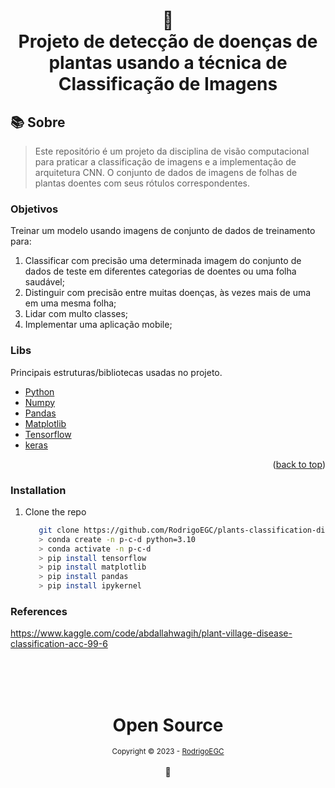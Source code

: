 <h1 align="center">
📄<br>Projeto de detecção de doenças de plantas usando a técnica de Classificação de Imagens
</h1>

## 📚 Sobre

> Este repositório é um projeto da disciplina de visão computacional para praticar a classificação de imagens e a implementação de arquitetura CNN. O conjunto de dados de imagens de folhas de plantas doentes com seus rótulos correspondentes.


### Objetivos
Treinar um modelo usando imagens de conjunto de dados de treinamento para: 
1) Classificar com precisão uma determinada imagem do conjunto de dados de teste em diferentes categorias de doentes ou uma folha saudável; 
2) Distinguir com precisão entre muitas doenças, às vezes mais de uma em uma mesma folha; 
3) Lidar com multo classes; 
4) Implementar uma aplicação mobile;


### Libs

Principais estruturas/bibliotecas usadas no projeto.

* [Python](https://www.python.org/)
* [Numpy](https://numpy.org/)
* [Pandas](https://pandas.pydata.org/)
* [Matplotlib](https://matplotlib.org/)
* [Tensorflow](https://www.tensorflow.org/?hl=pt-br)
* [keras](https://www.tensorflow.org/guide/keras?hl=pt-br)

<p align="right">(<a href="#readme-top">back to top</a>)</p>


### Installation
1. Clone the repo
   ```sh
      git clone https://github.com/RodrigoEGC/plants-classification-diseased.git
      > conda create -n p-c-d python=3.10
      > conda activate -n p-c-d
      > pip install tensorflow
      > pip install matplotlib
      > pip install pandas
      > pip install ipykernel
   ```


<!-- REFERENCES -->
### References
https://www.kaggle.com/code/abdallahwagih/plant-village-disease-classification-acc-99-6

<div align="center">
  <br/>
  <br/>
  <br/>
    <div>
      <h1>Open Source</h1>
      <sub>Copyright © 2023 - <a href="https://github.com/RodrigoEGC">RodrigoEGC</sub></a>
    </div>
    <br/>
    🤘
</div>